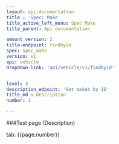 ```yaml
---
layout: api-documentation
title : 'Spec: Make'
title_active_left_menu: Spec Make
title_parent: Api documentation

amount_version: 2
title-endpoint: findbyid
spec: spec_make
version: v1
api: vehicle
dropdown-link: 'api/vehicle/v1/findbyid'


level: 3
description_edpoint: 'Get makes by ID'
title_md : Description
number: 1

---
```



###Test page (Description)

tab: {{page.number}}

